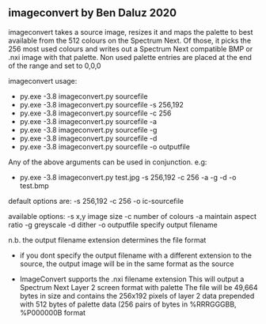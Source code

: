 imageconvert by Ben Daluz 2020
------------------------------

imageconvert takes a source image, resizes it and maps the palette to best available from the 512 colours on the Spectrum Next. Of those, it picks the 256 most used colours and writes out a Spectrum Next compatible BMP or .nxi image with that palette. Non used palette entries are placed at the end of the range and set to 0,0,0

imageconvert usage:

- py.exe -3.8 imageconvert.py sourcefile
- py.exe -3.8 imageconvert.py sourcefile -s 256,192
- py.exe -3.8 imageconvert.py sourcefile -c 256
- py.exe -3.8 imageconvert.py sourcefile -a
- py.exe -3.8 imageconvert.py sourcefile -g
- py.exe -3.8 imageconvert.py sourcefile -d
- py.exe -3.8 imageconvert.py sourcefile -o outputfile

Any of the above arguments can be used in conjunction. e.g:

- py.exe -3.8 imageconvert.py test.jpg -s 256,192 -c 256 -a -g -d -o test.bmp

default options are: -s 256,192 -c 256 -o ic-sourcefile

available options:
  -s x,y            image size
  -c                number of colours
  -a                maintain aspect ratio
  -g                greyscale
  -d                dither
  -o outputfile     specify output filename

n.b. the output filename extension determines the file format

- if you dont specify the output filename with a different extension to the
  source, the output image will be in the same format as the source

- ImageConvert supports the .nxi filename extension
  This will output a Spectrum Next Layer 2 screen format with palette
  The file will be 49,664 bytes in size and contains the 256x192 pixels
  of layer 2 data prepended with 512 bytes of palette data (256 pairs
  of bytes in %RRRGGGBB, %P000000B format

